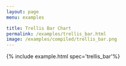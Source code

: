 ```yaml
---
layout: page
menu: examples

title: Trellis Bar Chart
permalink: /examples/trellis_bar.html
image: /examples/compiled/trellis_bar.png
---
```




{% include example.html spec='trellis_bar'%}
